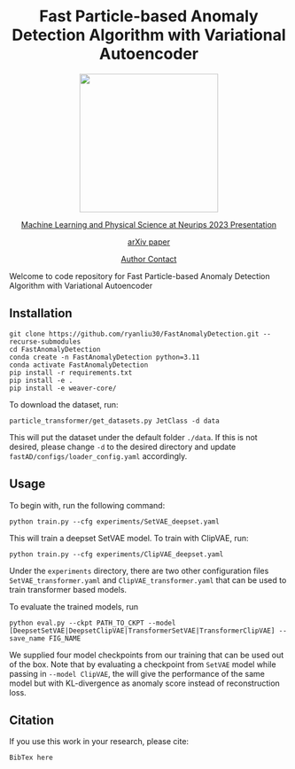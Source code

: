 <div align="center">

# Fast Particle-based Anomaly Detection Algorithm with Variational Autoencoder

<figure>
    <img src="https://fastmachinelearning.org/hls4ml/_images/hls4ml_logo.png" width="250"/>
</figure>


[Machine Learning and Physical Science at Neurips 2023 Presentation](https://nips.cc/virtual/2023/76170)
    
[arXiv paper]()

[Author Contact](mailto:liuryan30@berkeley.edu)

</div>

Welcome to code repository for Fast Particle-based Anomaly Detection Algorithm with Variational Autoencoder

## Installation 
```
git clone https://github.com/ryanliu30/FastAnomalyDetection.git --recurse-submodules
cd FastAnomalyDetection
conda create -n FastAnomalyDetection python=3.11
conda activate FastAnomalyDetection
pip install -r requirements.txt
pip install -e .
pip install -e weaver-core/
```
To download the dataset, run:
```
particle_transformer/get_datasets.py JetClass -d data
```
This will put the dataset under the default folder `./data`. If this is not desired, please change `-d` to the desired directory and update `fastAD/configs/loader_config.yaml` accordingly.
## Usage
To begin with, run the following command:
```
python train.py --cfg experiments/SetVAE_deepset.yaml
```
This will train a deepset SetVAE model. To train with ClipVAE, run:
```
python train.py --cfg experiments/ClipVAE_deepset.yaml
```
Under the `experiments` directory, there are two other configuration files `SetVAE_transformer.yaml` and `ClipVAE_transformer.yaml` that can be used to train transformer based models.

To evaluate the trained models, run
```
python eval.py --ckpt PATH_TO_CKPT --model [DeepsetSetVAE|DeepsetClipVAE|TransformerSetVAE|TransformerClipVAE] --save_name FIG_NAME
```
We supplied four model checkpoints from our training that can be used out of the box. Note that by evaluating a checkpoint from `SetVAE` model while passing in `--model ClipVAE`, the will give the performance of the same model but with KL-divergence as anomaly score instead of reconstruction loss.
## Citation
If you use this work in your research, please cite:
```
BibTex here
```
